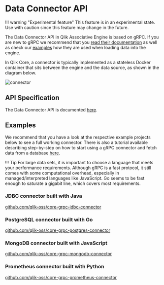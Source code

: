 # Data Connector API

!!! warning "Experimental feature"
    This feature is in an experimental state. Use with caution
    since this feature may change in the future.

The Data Connector API in Qlik Associative Engine is based on gRPC. If you are new
to gRPC we recommend that you [read their documentation](https://grpc.io/docs/) as well
as check our [examples](#examples) how they are used when loading data into the engine.

In Qlik Core, a connector is typically implemented as a stateless Docker container that
sits between the engine and the data source, as shown in the diagram below.

![connector](./data-connector.png)

## API Specification

The Data Connector API is documented [here](./data-connector-api.md).

## Examples

We recommend that you have a look at the respective example projects below to
see a full working connector.
There is also a tutorial available describing step-by-step on how to start using a gRPC connector
and fetch data from a database [here](../../../../tutorials/data-loading/databases.md).

!!! Tip
    For large data sets, it is important to choose a language that meets your performance requirements.
    Although gRPC is a fast protocol, it still comes with some computational overhead, especially in
    managed/interpreted languages like JavaScript.
    Go seems to be fast enough to saturate a gigabit line, which covers most requirements.

### JDBC connector built with Java

[github.com/qlik-oss/core-grpc-jdbc-connector](https://github.com/qlik-oss/core-grpc-jdbc-connector)

### PostgreSQL connector built with Go

[github.com/qlik-oss/core-grpc-postgres-connector](https://github.com/qlik-oss/core-grpc-postgres-connector)

### MongoDB connector built with JavaScript

[github.com/qlik-oss/core-grpc-mongodb-connector](https://github.com/qlik-oss/core-grpc-mongodb-connector)

### Prometheus connector built with Python

[github.com/qlik-oss/core-grpc-prometheus-connector](https://github.com/qlik-oss/core-grpc-prometheus-connector)
